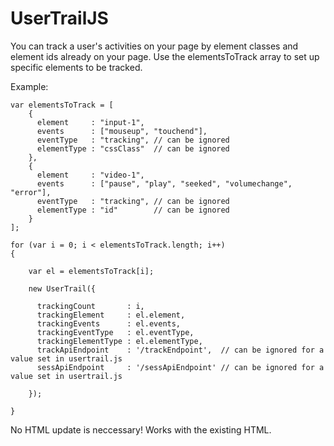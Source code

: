 # UserTrailJS

You can track a user's activities on your page by element classes and element ids already on your page. Use the elementsToTrack array to set up specific elements to be tracked.

Example:

	var elementsToTrack = [
		{
		  element     : "input-1",
		  events      : ["mouseup", "touchend"],
		  eventType   : "tracking", // can be ignored
		  elementType : "cssClass"  // can be ignored
		}, 
		{
		  element     : "video-1",
		  events      : ["pause", "play", "seeked", "volumechange", "error"],
		  eventType   : "tracking", // can be ignored
		  elementType : "id"        // can be ignored
		}
	];

	for (var i = 0; i < elementsToTrack.length; i++)
	{

	    var el = elementsToTrack[i];

	    new UserTrail({

	      trackingCount       : i,
	      trackingElement     : el.element,
	      trackingEvents      : el.events,
	      trackingEventType   : el.eventType,
	      trackingElementType : el.elementType,
	      trackApiEndpoint    : '/trackEndpoint',  // can be ignored for a value set in usertrail.js
	      sessApiEndpoint     : '/sessApiEndpoint' // can be ignored for a value set in usertrail.js

	    });

	} 
  
  No HTML update is neccessary! Works with the existing HTML.
